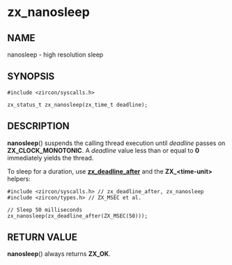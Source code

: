 # zx_nanosleep

## NAME

nanosleep - high resolution sleep

## SYNOPSIS

```
#include <zircon/syscalls.h>

zx_status_t zx_nanosleep(zx_time_t deadline);
```

## DESCRIPTION

**nanosleep**() suspends the calling thread execution until *deadline* passes on
**ZX_CLOCK_MONOTONIC**. A *deadline* value less than or equal to **0**
immediately yields the thread.

To sleep for a duration, use [**zx_deadline_after**](deadline_after.md) and the
**ZX_\<time-unit\>** helpers:

```
#include <zircon/syscalls.h> // zx_deadline_after, zx_nanosleep
#include <zircon/types.h> // ZX_MSEC et al.

// Sleep 50 milliseconds
zx_nanosleep(zx_deadline_after(ZX_MSEC(50)));
```

## RETURN VALUE

**nanosleep**() always returns **ZX_OK**.

